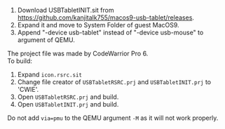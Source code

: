 1. Download USBTabletINIT.sit from https://github.com/kanjitalk755/macos9-usb-tablet/releases.
1. Expand it and move to System Folder of guest MacOS9.
1. Append "-device usb-tablet" instead of "-device usb-mouse" to argument of QEMU.

The project file was made by CodeWarrior Pro 6.  
To build:
1. Expand `icon.rsrc.sit`
1. Change file creator of `USBTabletRSRC.prj` and `USBTabletINIT.prj` to 'CWIE'.
1. Open `USBTabletRSRC.prj` and build.
1. Open `USBTabletINIT.prj` and build.

Do not add `via=pmu` to the QEMU argument `-M` as it will not work properly.
